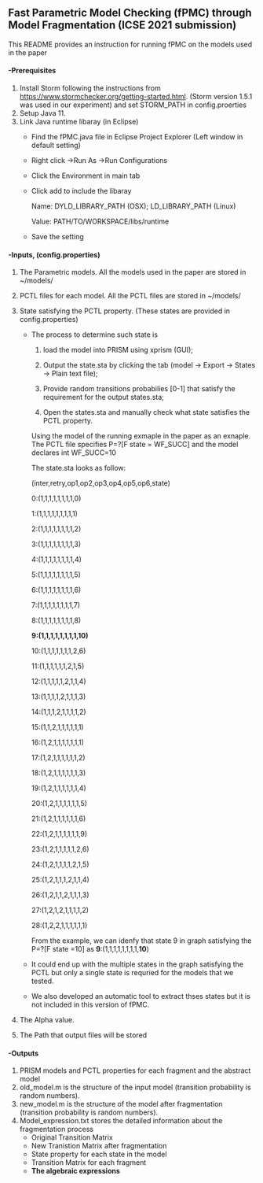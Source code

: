 ## Fast Parametric Model Checking (fPMC) through Model Fragmentation (ICSE 2021 submission)

This README provides an instruction for running fPMC on the models used in the paper

#### -Prerequisites
1. Install Storm following the instructions from https://www.stormchecker.org/getting-started.html. (Storm version 1.5.1 was used in our experiment) and set STORM_PATH in config.proerties
2. Setup Java 11.
3. Link Java runtime libaray (in Eclipse)
   - Find the fPMC.java file in Eclipse Project Explorer (Left window in default setting)
   - Right click ->Run As ->Run Configurations
   - Click the Environment in main tab
   - Click add to include the libaray
   
      Name: DYLD_LIBRARY_PATH (OSX); LD_LIBRARY_PATH (Linux)
   
      Value: PATH/TO/WORKSPACE/libs/runtime
   - Save the setting
   
#### -Inputs, (config.properties)
1. The Parametric models. All the models used in the paper are stored in ~/models/
2. PCTL files for each model. All the PCTL files are stored in  ~/models/
3. State satisfying the PCTL property. (These states are provided in config.properties)
   - The process to determine such state is 
      
      1) load the model into PRISM using xprism (GUI); 
      
      2) Output the state.sta by clicking the tab (model -> Export -> States -> Plain text file); 
      
      3) Provide random transitions probabilies [0-1] that satisfy the requirement for the output states.sta; 
      
      4) Open the states.sta and manually check what state satisfies the PCTL property.
     
     Using the model of the running exmaple in the paper as an exnaple. The PCTL file specifies P=?[F state = WF_SUCC] and the model declares int WF_SUCC=10
     
     The state.sta looks as follow:
     
     (inter,retry,op1,op2,op3,op4,op5,op6,state)
     
      0:(1,1,1,1,1,1,1,1,0)
      
      1:(1,1,1,1,1,1,1,1,1)
      
      2:(1,1,1,1,1,1,1,1,2)
      
      3:(1,1,1,1,1,1,1,1,3)
      
      4:(1,1,1,1,1,1,1,1,4)
      
      5:(1,1,1,1,1,1,1,1,5)
      
      6:(1,1,1,1,1,1,1,1,6)
      
      7:(1,1,1,1,1,1,1,1,7)
      
      8:(1,1,1,1,1,1,1,1,8)
      
      __9:(1,1,1,1,1,1,1,1,10)__
      
      10:(1,1,1,1,1,1,1,2,6)
      
      11:(1,1,1,1,1,1,2,1,5)
      
      12:(1,1,1,1,1,2,1,1,4)
      
      13:(1,1,1,1,2,1,1,1,3)
      
      14:(1,1,1,2,1,1,1,1,2)
      
      15:(1,1,2,1,1,1,1,1,1)
      
      16:(1,2,1,1,1,1,1,1,1)
      
      17:(1,2,1,1,1,1,1,1,2)
      
      18:(1,2,1,1,1,1,1,1,3)
      
      19:(1,2,1,1,1,1,1,1,4)
      
      20:(1,2,1,1,1,1,1,1,5)
      
      21:(1,2,1,1,1,1,1,1,6)
      
      22:(1,2,1,1,1,1,1,1,9)
      
      23:(1,2,1,1,1,1,1,2,6)
      
      24:(1,2,1,1,1,1,2,1,5)
      
      25:(1,2,1,1,1,2,1,1,4)
      
      26:(1,2,1,1,2,1,1,1,3)
      
      27:(1,2,1,2,1,1,1,1,2)
      
      28:(1,2,2,1,1,1,1,1,1)
     
     From the example, we can idenfy that state 9 in graph satisfying the P=?[F state =10] as __9__:(1,1,1,1,1,1,1,1,__10__) 
   
   - It could end up with the multiple states in the graph satisfying the PCTL but only a single state is requried for the models that we tested.
   
   - We also developed an automatic tool to extract thses states but it is not included in this version of fPMC.   
   
 4. The Alpha value.  
 5. The Path that output files will be stored
 
 #### -Outputs
 1. PRISM models and PCTL properties for each fragment and the abstract model
 2. old_model.m is the structure of the input model (transition probability is random numbers).
 3. new_model.m is the structure of the model after fragmentation (transition probability is random numbers).
 4. Model_expression.txt stores the detailed information about the fragmentation process
    - Original Transition Matrix
    - New Tranistion Matrix after fragmentation
    - State property for each state in the model
    - Transition Matrix for each fragment 
    - __The algebraic expressions__
 
 
   
   
   
   
   
   
   
   
   
   
   
   
   
   
   
   
   
   
   
   
